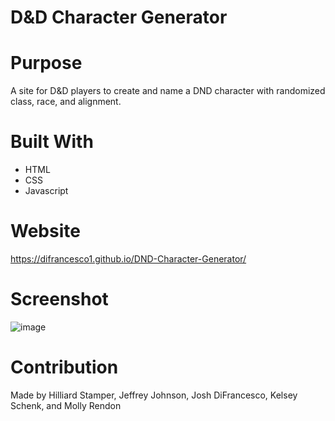 # D&D Character Generator

# Purpose

A site for D&D players to create and name a DND character with randomized class, race, and alignment.

# Built With

* HTML
* CSS
* Javascript

# Website
https://difrancesco1.github.io/DND-Character-Generator/

# Screenshot
![image](https://user-images.githubusercontent.com/90290649/143967716-c689ae97-c4d3-44aa-8646-9a9b2d1b5a76.png)

# Contribution

Made by Hilliard Stamper, Jeffrey Johnson, Josh DiFrancesco, Kelsey Schenk, and Molly Rendon

